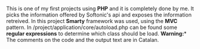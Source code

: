 This is one of my first projects using **PHP** and it is completely done by me.
It picks the information offered by Softonic's api and exposes the information retreived.
In this project **Smarty** framework was used, using the **MVC** pattern.
In /project/application/core/autoload.php can be found some **regular expressions** to determine which class should be load.
**Warning:*** The comments on the code and the output text are in Catalan.
